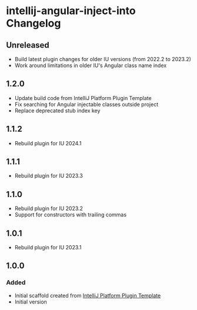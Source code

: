 <!-- Keep a Changelog guide -> https://keepachangelog.com -->

# intellij-angular-inject-into Changelog

## Unreleased

- Build latest plugin changes for older IU versions (from 2022.2 to 2023.2)
- Work around limitations in older IU's Angular class name index

## 1.2.0

- Update build code from IntelliJ Platform Plugin Template
- Fix searching for Angular injectable classes outside project
- Replace deprecated stub index key

## 1.1.2

- Rebuild plugin for IU 2024.1

## 1.1.1

- Rebuild plugin for IU 2023.3

## 1.1.0

- Rebuild plugin for IU 2023.2
- Support for constructors with trailing commas

## 1.0.1

- Rebuild plugin for IU 2023.1

## 1.0.0

### Added

- Initial scaffold created from [IntelliJ Platform Plugin Template](https://github.com/JetBrains/intellij-platform-plugin-template)
- Initial version
